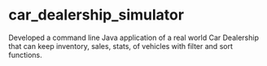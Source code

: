 # car_dealership_simulator

Developed a command line Java application of a real world Car Dealership that can keep inventory, sales, stats, of vehicles with filter and sort functions.
